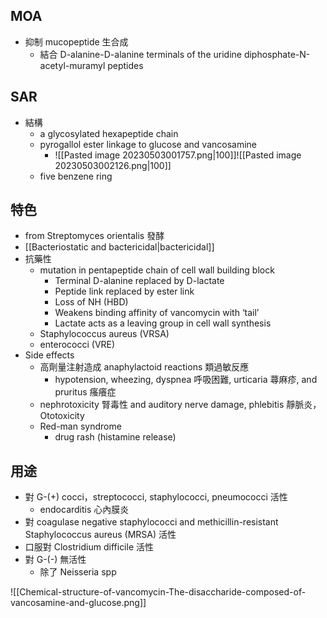 ## MOA
- 抑制 mucopeptide 生合成
	- 結合 D-alanine-D-alanine terminals of the uridine diphosphate-N-acetyl-muramyl peptides
## SAR
- 結構
	- a glycosylated hexapeptide chain
	- pyrogallol ester linkage to glucose and vancosamine
		- ![[Pasted image 20230503001757.png|100]]![[Pasted image 20230503002126.png|100]]
	- five benzene ring
## 特色
- from Streptomyces orientalis 發酵
- [[Bacteriostatic and bactericidal|bactericidal]] 
- 抗藥性
	- mutation in pentapeptide chain of cell wall building block
		- Terminal D-alanine replaced by D-lactate
		- Peptide link replaced by ester link
		- Loss of NH (HBD)
		- Weakens binding affinity of vancomycin with ‘tail’
		- Lactate acts as a leaving group in cell wall synthesis
	- Staphylococcus aureus (VRSA)
	- enterococci (VRE)
- Side effects
	- 高劑量注射造成 anaphylactoid reactions 類過敏反應
		- hypotension, wheezing, dyspnea 呼吸困難, urticaria 蕁麻疹, and pruritus 瘙癢症
	- nephrotoxicity 腎毒性 and auditory nerve damage, phlebitis 靜脈炎，Ototoxicity
	- Red-man syndrome
		- drug rash (histamine release)
## 用途
- 對 G-(+) cocci，streptococci, staphylococci, pneumococci 活性
	- endocarditis 心內膜炎
- 對 coagulase negative staphylococci and methicillin-resistant Staphylococcus aureus (MRSA) 活性
- 口服對 Clostridium difficile 活性
- 對 G-(-) 無活性
	- 除了 Neisseria spp

![[Chemical-structure-of-vancomycin-The-disaccharide-composed-of-vancosamine-and-glucose.png]]